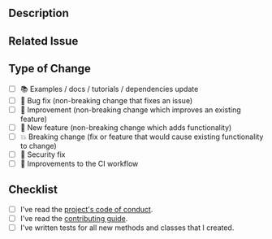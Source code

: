 ## Description

<!-- Add a detailed description of the changes if needed. -->

## Related Issue

<!-- If your PR refers to a related issue, link it here using `fix #[number-of-issue]`. -->
<!-- If this is not related to an issue, please delete this section (`Related Issue`). -->

## Type of Change

<!-- Mark with an `x` all the checkboxes that apply (like `[x]`) -->

- [ ] 📚 Examples / docs / tutorials / dependencies update
- [ ] 🔧 Bug fix (non-breaking change that fixes an issue)
- [ ] 🥂 Improvement (non-breaking change which improves an existing feature)
- [ ] 🚀 New feature (non-breaking change which adds functionality)
- [ ] 💥 Breaking change (fix or feature that would cause existing functionality to change)
- [ ] 🔐 Security fix
- [ ] 🔐 Improvements to the CI workflow

## Checklist

<!-- Mark with an `x` all the checkboxes that apply (like `[x]`) -->

- [ ] I've read the [project's code of conduct][code_conduct].
- [ ] I've read the [contributing guide][CONTRIBUTING].
- [ ] I've written tests for all new methods and classes that I created.

[code_conduct]: ./CODE_OF_CONDUCT.md
[contributing]: ./CONTRIBUTING.md


<!-- Credits -->
<!-- This template is based on TezRomacH template
https://github.com/TezRomacH/python-package-template/blob/master/%7B%7B%20cookiecutter.project_name%20%7D%7D/.github/PULL_REQUEST_TEMPLATE.md -->
